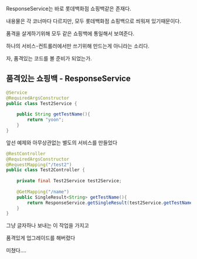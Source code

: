 ResponseService는 바로 롯데백화점 쇼핑백같은 존재다.

내용물은 각 코너마다 다르지만, 모두 롯데백화점 쇼핑백으로 씌워져 있기때문이다.

품격을 살게하기위해 모두 같은 쇼핑백에 통일해서 보여준다.

하나의 서비스-컨트롤러에서만 쓰기위해 만드는게 아니라는 소리다.

자, 품격있는 코드를 볼 준비가 되었는가.



## 품격있는 쇼핑백 - ResponseService


```java
@Service  
@RequiredArgsConstructor  
public class Test2Service {  
  
    public String getTestName(){  
        return "yoon";  
    }  
}
```

앞선 예제와 아무상관없는 별도의 서비스를 만들었다


```java
@RestController  
@RequiredArgsConstructor  
@RequestMapping("/test2")  
public class Test2Controller {  
  
    private final Test2Service test2Service;  
  
    @GetMapping("/name")  
    public SingleResult<String> getTestName(){  
        return ResponseService.getSingleResult(test2Service.getTestName())  
    }  
}
```

그냥 글자하나 보내는 이 작업을 가지고 

품격있게 업그레이드를 해버렸다


미쳤다....



